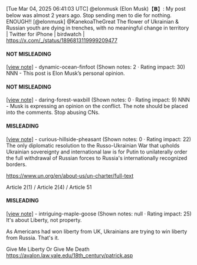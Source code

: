 [Tue Mar 04, 2025 06:41:03 UTC] @elonmusk (Elon Musk)【𝗕】: My post below was almost 2 years ago.  Stop sending men to die for nothing.  ENOUGH!! [@elonmusk] @KanekoaTheGreat The flower of Ukrainian &amp; Russian youth are dying in trenches, with no meaningful change in territory | Twitter for iPhone | birdwatch | https://x.com/_/status/1896813119999209477

#### NOT MISLEADING

[[view note]](https://x.com/i/birdwatch/n/1896816982281838851) - dynamic-ocean-finfoot (Shown notes: 2 · Rating impact: 30)
NNN - This post is Elon Musk’s personal opinion.

#### NOT MISLEADING

[[view note]](https://x.com/i/birdwatch/n/1896816892582523070) - daring-forest-waxbill (Shown notes: 0 · Rating impact: 9)
NNN - Musk is expressing an opinion on the conflict. The note should be placed into the comments. Stop abusing CNs. 

#### MISLEADING

[[view note]](https://x.com/i/birdwatch/n/1896822114092458258) - curious-hillside-pheasant (Shown notes: 0 · Rating impact: 22)
The only diplomatic resolution to the Russo-Ukrainian War that upholds Ukrainian sovereignty and international law is for Putin to unilaterally order the full withdrawal of Russian forces to Russia's internationally recognized borders.

https://www.un.org/en/about-us/un-charter/full-text

Article 2(1) / Article 2(4) / Article 51

#### MISLEADING

[[view note]](https://x.com/i/birdwatch/n/1896815530256073023) - intriguing-maple-goose (Shown notes: null · Rating impact: 25)
It's about Liberty, not property.

As Americans had won liberty from UK, Ukrainians are trying to win liberty from Russia. That's it.

Give Me Liberty Or Give Me Death
https://avalon.law.yale.edu/18th_century/patrick.asp
